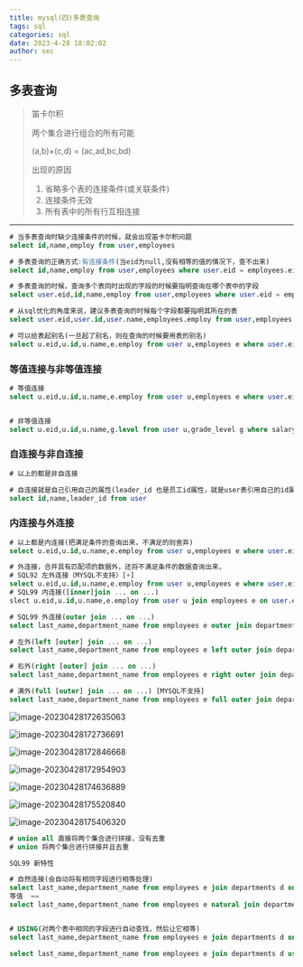 ```yaml
---
title: mysql(四)多表查询
tags: sql
categories: sql
date: 2023-4-28 18:02:02
author: sec
---
```

## 多表查询

> 笛卡尔积
>
> 两个集合进行组合的所有可能
>
> (a,b)×(c,d) = (ac,ad,bc,bd)
>
> 出现的原因
>
> 1. 省略多个表的连接条件(或关联条件)
> 2. 连接条件无效
> 3. 所有表中的所有行互相连接

---

```sql
# 当多表查询时缺少连接条件的时候，就会出现笛卡尔积问题
select id,name,employ from user,employees

# 多表查询的正确方式:有连接条件(当eid为null,没有相等的值的情况下，查不出来)
select id,name,employ from user,employees where user.eid = employees.eid

# 多表查询的时候，查询多个表同时出现的字段的时候要指明查询在哪个表中的字段
select user.eid,id,name,employ from user,employees where user.eid = employees.eid

# 从sql优化的角度来说，建议多表查询的时候每个字段都要指明其所在的表
select user.eid,user.id,user.name,employees.employ from user,employees where user.eid = employees.eid

# 可以给表起别名(一旦起了别名，则在查询的时候要用表的别名)
select u.eid,u.id,u.name,e.employ from user u,employees e where user.eid = employees.eid
```

### 等值连接与非等值连接

```sql
# 等值连接
select u.eid,u.id,u.name,e.employ from user u,employees e where user.eid = employees.eid


# 非等值连接
select u.eid,u.id,u.name,g.level from user u,grade_level g where salary between g.lowest_sal and g.hight_sal
```

### 自连接与非自连接

```sql
# 以上的都是非自连接

# 自连接就是自己引用自己的属性(leader_id 也是员工id属性，就是user表引用自己的id属性作为leader_id属性)
select id,name,leader_id from user 
```

### 内连接与外连接

```sql
# 以上都是内连接(把满足条件的查询出来，不满足的则舍弃)
select u.eid,u.id,u.name,e.employ from user u,employees e where user.eid = employees.eid

# 外连接，合并具有匹配项的数据外，还将不满足条件的数据查询出来，
# SQL92 左外连接（MYSQL不支持）[+]
select u.eid,u.id,u.name,e.employ from user u,employees e where user.eid = employees.eid(+)
# SQL99 内连接([inner]join ... on ...)
slect u.eid,u.id,u.name,e.employ from user u join employees e on user.eid = employees.eid join role r on u.role_id = r.id 

# SQL99 外连接(outer join ... on ...)
select last_name,department_name from employees e outer join departments d on e.department_iod = d.department_id

# 左外(left [outer] join ... on ...)
select last_name,department_name from employees e left outer join departments d on e.department_iod = d.department_id

# 右外(right [outer] join ... on ...)
select last_name,department_name from employees e right outer join departments d on e.department_iod = d.department_id

# 满外(full [outer] join ... on ...) [MYSQL不支持]
select last_name,department_name from employees e full outer join departments d on e.department_iod = d.department_id  
```

![image-20230428172635063](1/image-20230428172635063.png)

![image-20230428172736691](1/image-20230428172736691.png)

![image-20230428172846668](1/image-20230428172846668.png)

![image-20230428172954903](1/image-20230428172954903.png)

![image-20230428174636889](1/image-20230428174636889.png)

![image-20230428175520840](1/image-20230428175520840.png)

![image-20230428175406320](1/image-20230428175406320.png)

```sql
# union all 直接将两个集合进行拼接，没有去重
# union 将两个集合进行拼接并且去重
```

```sql
SQL99 新特性

# 自然连接(会自动将有相同字段进行相等处理)
select last_name,department_name from employees e join departments d on e.department_iod = d.department_id  and e.manager_id = d.manager_id
等值  ==
select last_name,department_name from employees e natural join departments d


# USING(对两个表中相同的字段进行自动查找，然后让它相等)
select last_name,department_name from employees e join departments d on e.department_iod = d.department_id

select last_name,department_name from employees e join departments d using(departmen_id)
```



